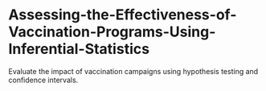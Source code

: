 # Assessing-the-Effectiveness-of-Vaccination-Programs-Using-Inferential-Statistics
Evaluate the impact of vaccination campaigns using hypothesis testing and confidence intervals.
